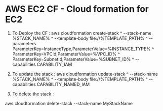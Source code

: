 ﻿# AWS EC2 CF - Cloud formation for EC2

1. To Deploy the CF :
aws cloudformation create-stack ^
    --stack-name %STACK_NAME% ^
    --template-body file://%TEMPLATE_PATH% ^
    --parameters ParameterKey=InstanceType,ParameterValue=%INSTANCE_TYPE% ^
                 ParameterKey=VPCId,ParameterValue=%VPC_ID% ^
                 ParameterKey=SubnetId,ParameterValue=%SUBNET_ID% ^
    --capabilities CAPABILITY_IAM

2. To update the stack :
aws cloudformation update-stack ^
    --stack-name %STACK_NAME% ^
    --template-body file://%TEMPLATE_PATH% ^
    --capabilities CAPABILITY_NAMED_IAM

3. To delete the stack :

aws cloudformation delete-stack --stack-name MyStackName
